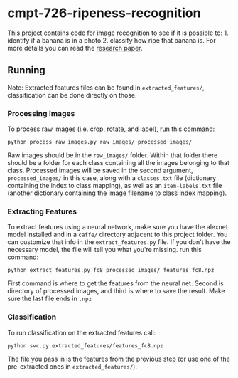 # cmpt-726-ripeness-recognition

This project contains code for image recognition to see if it is possible to: 1. identify if a banana is in a photo 2. classify how ripe that banana is. For more details you can read the [research paper](https://github.com/kyledemeule/cmpt-726-ripeness-recognition/blob/master/research-paper.pdf).

## Running

Note: Extracted features files can be found in ```extracted_features/```, classification can be done directly on those.

### Processing Images

To process raw images (i.e. crop, rotate, and label), run this command:
```
python process_raw_images.py raw_images/ processed_images/
```
Raw images should be in the ```raw_images/``` folder. Within that folder there should be a folder for each class containing all the images belonging to that class. Processed images will be saved in the second argument, ```processed_images/``` in this case, along with a ```classes.txt``` file (dictionary containing the index to class mapping), as well as an ```item-labels.txt``` file (another dictionary containing the image filename to class index mapping).

### Extracting Features

To extract features using a neural network, make sure you have the alexnet model installed and in a ```caffe/``` directory adjacent to this project folder. You can customize that info in the ```extract_features.py``` file. If you don't have the necessary model, the file will tell you what you're missing. run this command:
```
python extract_features.py fc8 processed_images/ features_fc8.npz
```
First command is where to get the features from the neural net. Second is directory of processed images, and third is where to save the result. Make sure the last file ends in ```.npz```

### Classification

To run classification on the extracted features call:
```
python svc.py extracted_features/features_fc8.npz
```
The file you pass in is the features from the previous step (or use one of the pre-extracted ones in ```extracted_features/```).